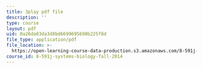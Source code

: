```yaml
---
title: 3play pdf file
description: ''
type: course
layout: pdf
uid: 0a26da03da3d8bd6699695690b225f8d
file_type: application/pdf
file_location: >-
  https://open-learning-course-data-production.s3.amazonaws.com/8-591j-systems-biology-fall-2014/0a26da03da3d8bd6699695690b225f8d_onL_UF4FLVM.pdf
course_id: 8-591j-systems-biology-fall-2014
---
```

